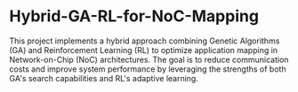 # Hybrid-GA-RL-for-NoC-Mapping
This project implements a hybrid approach combining Genetic Algorithms (GA) and Reinforcement Learning (RL) to optimize application mapping in Network-on-Chip (NoC) architectures. The goal is to reduce communication costs and improve system performance by leveraging the strengths of both GA's search capabilities and RL's adaptive learning.
